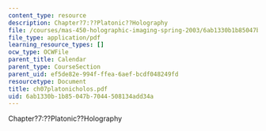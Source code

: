 ```yaml
---
content_type: resource
description: Chapter?7:??Platonic??Holography
file: /courses/mas-450-holographic-imaging-spring-2003/6ab1330b1b85047b7044508134add34a_ch07platonicholos.pdf
file_type: application/pdf
learning_resource_types: []
ocw_type: OCWFile
parent_title: Calendar
parent_type: CourseSection
parent_uid: ef5de82e-994f-ffea-6aef-bcdf048249fd
resourcetype: Document
title: ch07platonicholos.pdf
uid: 6ab1330b-1b85-047b-7044-508134add34a
---
```

Chapter?7:??Platonic??Holography

